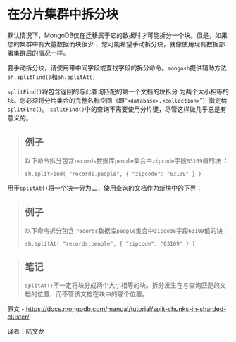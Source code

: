 # 在分片集群中拆分块

默认情况下，MongoDB仅在迁移属于它的数据时才可能拆分一个块。但是，如果您的集群中有大量数据而块很少 ，您可能希望手动拆分块，就像使用现有数据部署集群后的情况一样。

要手动拆分块，请使用带中间字段或查找字段的拆分命令。`mongosh`提供辅助方法`sh.splitFind()`和`sh.splitAt()`

`splitFind()`将包含返回的与此查询匹配的第一个文档的块拆分 为两个大小相等的块。您必须将分片集合的完整名称空间（即“`<database>.<collection>`”）指定给`splitFind()`。  `splitFind()`中的查询不需要使用分片键，尽管这样做几乎总是有意义的。

>## 例子
>
>以下命令拆分包含`records`数据库`people`集合中`zipcode`字段`63109`值的块 ：  
>
>```shell
>sh.splitFind( "records.people", { "zipcode": "63109" } )
>```



用于`splitAt()`将一个块一分为二，使用查询的文档作为新块中的下界：

>## 例子
>
>以下命令拆分包含 `records`数据库`people`集合中`zipcode`字段`63109`值的块 :
>
>```shell
>sh.splitAt( "records.people", { "zipcode": "63109" } )
>```



>## 笔记
>
>`splitAt()`不一定将块分成两个大小相等的块。拆分发生在与查询匹配的文档的位置，而不管该文档在块中的哪个位置。





原文 - https://docs.mongodb.com/manual/tutorial/split-chunks-in-sharded-cluster/ 

译者：陆文龙
